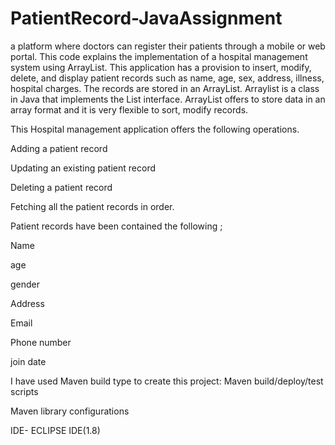 # PatientRecord-JavaAssignment
a platform where doctors can register their patients through a mobile or web portal. 
This code explains the implementation of a hospital management system using ArrayList. This application has a provision to insert, modify, delete, and display patient records such as name, age, sex, address, illness, hospital charges. The records are stored in an ArrayList. Arraylist is a class in Java that implements the List interface. ArrayList offers to store data in an array format and it is very flexible to sort, modify records.

This Hospital management application offers the following operations.

Adding a patient record

Updating an existing patient record

Deleting a patient record

Fetching all the patient records in order.

Patient records have been contained the following ;

Name 

age

gender

Address

Email 

Phone number 

join date




I have used Maven build type to create this project:
   Maven build/deploy/test scripts
   
   Maven library configurations
   
   IDE- ECLIPSE IDE(1.8)
   
   


